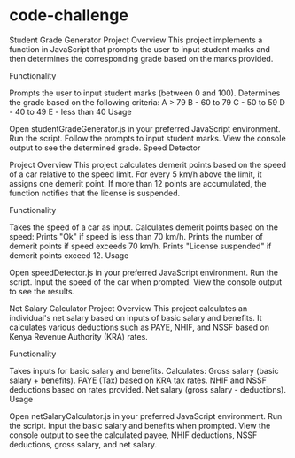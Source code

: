# code-challenge
Student Grade Generator
Project Overview
This project implements a function in JavaScript that prompts the user to input student marks and then determines the corresponding grade based on the marks provided.

Functionality

Prompts the user to input student marks (between 0 and 100).
Determines the grade based on the following criteria:
A > 79
B - 60 to 79
C - 50 to 59
D - 40 to 49
E - less than 40
Usage

Open studentGradeGenerator.js in your preferred JavaScript environment.
Run the script.
Follow the prompts to input student marks.
View the console output to see the determined grade.
Speed Detector



Project Overview
This project calculates demerit points based on the speed of a car relative to the speed limit. For every 5 km/h above the limit, it assigns one demerit point. If more than 12 points are accumulated, the function notifies that the license is suspended.

Functionality

Takes the speed of a car as input.
Calculates demerit points based on the speed:
Prints "Ok" if speed is less than 70 km/h.
Prints the number of demerit points if speed exceeds 70 km/h.
Prints "License suspended" if demerit points exceed 12.
Usage

Open speedDetector.js in your preferred JavaScript environment.
Run the script.
Input the speed of the car when prompted.
View the console output to see the results.



Net Salary Calculator
Project Overview
This project calculates an individual's net salary based on inputs of basic salary and benefits. It calculates various deductions such as PAYE, NHIF, and NSSF based on Kenya Revenue Authority (KRA) rates.

Functionality

Takes inputs for basic salary and benefits.
Calculates:
Gross salary (basic salary + benefits).
PAYE (Tax) based on KRA tax rates.
NHIF and NSSF deductions based on rates provided.
Net salary (gross salary - deductions).
Usage

Open netSalaryCalculator.js in your preferred JavaScript environment.
Run the script.
Input the basic salary and benefits when prompted.
View the console output to see the calculated payee, NHIF deductions, NSSF deductions, gross salary, and net salary.
